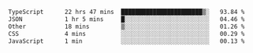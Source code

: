 <!--START_SECTION:waka-->

```txt
TypeScript      22 hrs 47 mins  ███████████████████████▒░   93.84 %
JSON            1 hr 5 mins     █░░░░░░░░░░░░░░░░░░░░░░░░   04.46 %
Other           18 mins         ▒░░░░░░░░░░░░░░░░░░░░░░░░   01.26 %
CSS             4 mins          ░░░░░░░░░░░░░░░░░░░░░░░░░   00.29 %
JavaScript      1 min           ░░░░░░░░░░░░░░░░░░░░░░░░░   00.13 %
```

<!--END_SECTION:waka-->
